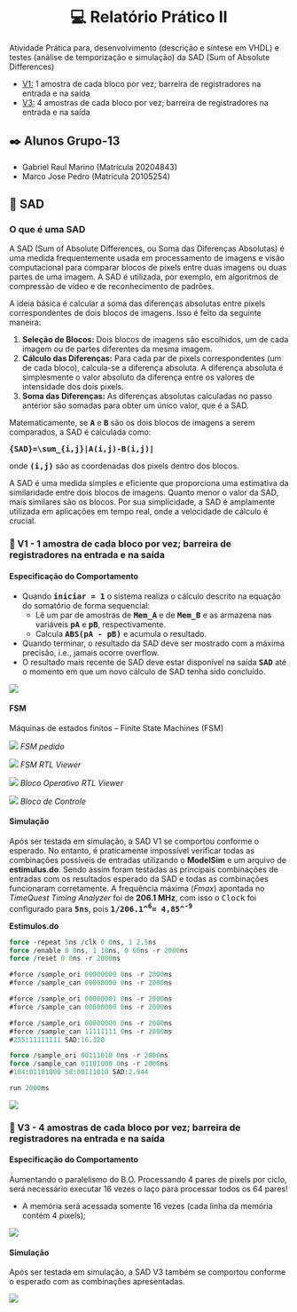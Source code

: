 # <h1 align="center">💻 Relatório Prático II</h1>

Atividade Prática para, desenvolvimento (descrição e síntese em VHDL) e testes (análise de temporização e simulação) da SAD  (Sum of Absolute Differences)

* [V1:](https://github.com/zeca79/SAD/blob/main/README.md#-v1---1-amostra-de-cada-bloco-por-vez-barreira-de-registradores-na-entrada-e-na-sa%C3%ADda) 1 amostra de cada bloco por vez; barreira de registradores na entrada e na saída
* [V3:](https://github.com/zeca79/SAD/edit/main/README.md#-v3---4-amostras-de-cada-bloco-por-vez-barreira-de-registradores-na-entrada-e-na-sa%C3%ADda) 4 amostras de cada bloco por vez; barreira de registradores na entrada e na saída

## ✒️ Alunos Grupo-13

- Gabriel Raul Marino (Matrícula 20204843)
- Marco Jose Pedro (Matrícula 20105254)

## 📁 SAD

### O que é uma SAD

A SAD (Sum of Absolute Differences, ou Soma das Diferenças Absolutas) é uma medida frequentemente usada em processamento de imagens e visão computacional 
para comparar blocos de pixels entre duas imagens ou duas partes de uma imagem. 
A SAD é utilizada, por exemplo, em algoritmos de compressão de vídeo e de reconhecimento de padrões.

A ideia básica é calcular a soma das diferenças absolutas entre pixels correspondentes de dois blocos de imagens. Isso é feito da seguinte maneira:

1. **Seleção de Blocos:** Dois blocos de imagens são escolhidos, um de cada imagem ou de partes diferentes da mesma imagem.
2. **Cálculo das Diferenças:** Para cada par de pixels correspondentes (um de cada bloco), calcula-se a diferença absoluta. A diferença absoluta é simplesmente o valor absoluto da diferença entre os valores de intensidade dos dois pixels.
3. **Soma das Diferenças:** As diferenças absolutas calculadas no passo anterior são somadas para obter um único valor, que é a SAD.

Matematicamente, se <kbd>**A**</kbd> e <kbd>**B**</kbd> são os dois blocos de imagens a serem comparados, a SAD é calculada como:

<kbd>**{SAD}=\sum_{i,j}|A(i,j)-B(i,j)|**</kbd> 

onde <kbd>**(i,j)**</kbd> são as coordenadas dos pixels dentro dos blocos.

A SAD é uma medida simples e eficiente que proporciona uma estimativa da similaridade entre dois blocos de imagens. 
Quanto menor o valor da SAD, mais similares são os blocos. Por sua simplicidade, a SAD é amplamente utilizada em aplicações em tempo real, 
onde a velocidade de cálculo é crucial.

### 📄 V1 - 1 amostra de cada bloco por vez; barreira de registradores na entrada e na saída

#### Especificação do Comportamento

- Quando <kbd>**iniciar = 1**</kbd> o sistema realiza o cálculo descrito na equação do somatório de forma sequencial:
  - Lê um par de amostras de <kbd>**Mem_A**</kbd> e de <kbd>**Mem_B**</kbd> e as armazena nas variáveis <kbd>**pA**</kbd> e <kbd>**pB**</kbd>, respectivamente.
  - Calcula <kbd>**ABS(pA - pB)**</kbd> e acumula o resultado.
- Quando terminar, o resultado da SAD deve ser mostrado com a máxima precisão, i.e., jamais ocorre overflow.
- O resultado mais recente de SAD deve estar disponível na saída <kbd>**SAD**</kbd> até o momento em que um novo cálculo de SAD tenha sido concluído.

![](https://iili.io/JpMIfta.png)


#### FSM 

Máquinas de estados finitos – Finite State Machines (FSM)

![](https://iili.io/JpMIWNe.png)
*FSM pedido*

![](https://i.ibb.co/dbrLJKs/FSM.png)
*FSM RTL Viewer*

![](https://i.ibb.co/cXXGGkm/BO1.png)
*Bloco Operativo RTL Viewer*

![](https://i.ibb.co/nj2xqf2/bc.png)
*Bloco de Controle*

#### Simulação

Após ser testada em simulação, a SAD V1 se comportou conforme o esperado. No entanto, é praticamente impossível verificar todas as combinações possíveis de entradas utilizando o **ModelSim** e um arquivo de **estimulus.do**. Sendo assim foram testadas as principais combinações de entradas com os resultados esperado da SAD e todas as combinações funcionaram corretamente.
A frequência máxima (*Fmax*) apontada no *TimeQuest Timing Analyzer* foi de **206.1 MHz**, com isso o <kbd>Clock</kbd> foi configurado para <kbd>**5ns**</kbd>, pois 
<kbd>**1/206.1^<sup>6</sup>= 4,85^<sup>-9</sup>**</kbd> 

**Estimulos.do**

```vhdl
force -repeat 5ns /clk 0 0ns, 1 2.5ns
force /enable 0 0ns, 1 10ns, 0 60ns -r 2000ns 
force /reset 0 0ns -r 2000ns

#force /sample_ori 00000000 0ns -r 2000ns
#force /sample_can 00000000 0ns -r 2000ns

#force /sample_ori 00000001 0ns -r 2000ns
#force /sample_can 00000000 0ns -r 2000ns

#force /sample_ori 00000000 0ns -r 2000ns
#force /sample_can 11111111 0ns -r 2000ns
#255:11111111 SAD:16.320

force /sample_ori 00111010 0ns -r 2000ns
force /sample_can 01101000 0ns -r 2000ns
#104:01101000 58:00111010 SAD:2.944

run 2000ns

```

![](https://iili.io/JpVNvsa.png)

### 📄 V3 - 4 amostras de cada bloco por vez; barreira de registradores na entrada e na saída

#### Especificação do Comportamento

Aumentando o paralelismo do B.O.
 Processando 4 pares de pixels por ciclo, será necessário executar 16 vezes o laço para processar todos os 64 pares!
- A memória será acessada somente 16 vezes (cada linha da memória contém 4 pixels);

![](https://iili.io/JpMu5Gf.png)

#### Simulação

Após ser testada em simulação, a SAD V3 também se comportou conforme o esperado com as combinações apresentadas.

![](https://i.ibb.co/crS4g7d/wave.png)
